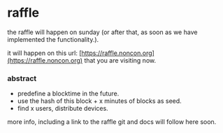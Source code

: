 <div>

# raffle

the raffle will happen on sunday
(or after that, as soon as we have implemented the functionality.).

it will happen on this url:
[https://raffle.noncon.org](https://raffle.noncon.org)
that you are visiting now.

### abstract

* predefine a blocktime in the future.
* use the hash of this block + x minutes of blocks as seed.
* find x users, distribute devices.

more info, including a link to the raffle git and docs will follow here soon.

</div>
